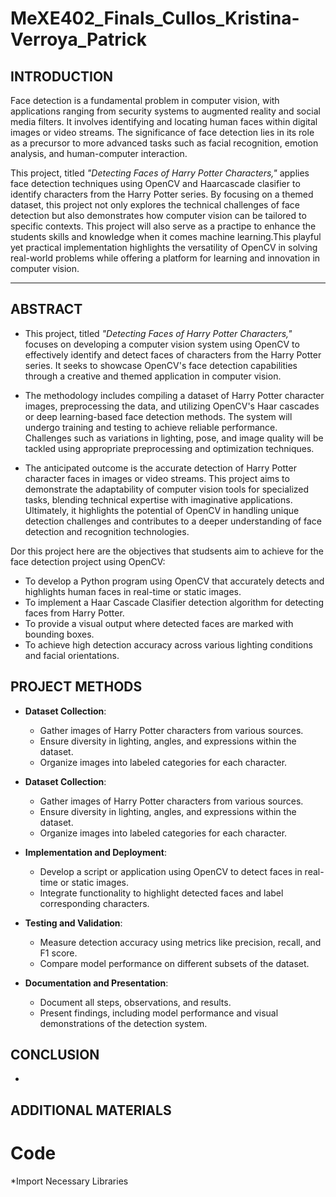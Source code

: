 # MeXE402_Finals_Cullos_Kristina-Verroya_Patrick

## INTRODUCTION
  
Face detection is a fundamental problem in computer vision, with applications ranging from security systems to augmented reality and social media filters. It involves identifying and locating human faces within digital images or video streams. The significance of face detection lies in its role as a precursor to more advanced tasks such as facial recognition, emotion analysis, and human-computer interaction.

This project, titled *"Detecting Faces of Harry Potter Characters,"* applies face detection techniques using OpenCV and Haarcascade clasifier to identify characters from the Harry Potter series. By focusing on a themed dataset, this project not only explores the technical challenges of face detection but also demonstrates how computer vision can be tailored to specific contexts. This project will also serve as a practipe to enhance the students skills and knowledge when it comes machine learning.This playful yet practical implementation highlights the versatility of OpenCV in solving real-world problems while offering a platform for learning and innovation in computer vision.  

--- 

## ABSTRACT

* This project, titled *"Detecting Faces of Harry Potter Characters,"* focuses on developing a computer vision system using OpenCV to effectively identify and detect faces of characters from the Harry Potter series. It seeks to showcase OpenCV's face detection capabilities through a creative and themed application in computer vision.  


* The methodology includes compiling a dataset of Harry Potter character images, preprocessing the data, and utilizing OpenCV's Haar cascades or deep learning-based face detection methods. The system will undergo training and testing to achieve reliable performance. Challenges such as variations in lighting, pose, and image quality will be tackled using appropriate preprocessing and optimization techniques.  

* The anticipated outcome is the accurate detection of Harry Potter character faces in images or video streams. This project aims to demonstrate the adaptability of computer vision tools for specialized tasks, blending technical expertise with imaginative applications. Ultimately, it highlights the potential of OpenCV in handling unique detection challenges and contributes to a deeper understanding of face detection and recognition technologies.


Dor this project here are the objectives that studsents aim to achieve for the face detection project using OpenCV:

* To develop a Python program using OpenCV that accurately detects and highlights human faces in real-time or static images.
* To implement a Haar Cascade Clasifier detection algorithm for detecting faces from Harry Potter.
* To provide a visual output where detected faces are marked with bounding boxes.
* To achieve high detection accuracy across various lighting conditions and facial orientations.

## PROJECT METHODS

- **Dataset Collection**:  
  - Gather images of Harry Potter characters from various sources.  
  - Ensure diversity in lighting, angles, and expressions within the dataset.  
  - Organize images into labeled categories for each character.  

- **Dataset Collection**:  
  - Gather images of Harry Potter characters from various sources.  
  - Ensure diversity in lighting, angles, and expressions within the dataset.  
  - Organize images into labeled categories for each character.  

- **Implementation and Deployment**:  
  - Develop a script or application using OpenCV to detect faces in real-time or static images.  
  - Integrate functionality to highlight detected faces and label corresponding characters.  

- **Testing and Validation**:  
  - Measure detection accuracy using metrics like precision, recall, and F1 score.  
  - Compare model performance on different subsets of the dataset.  

- **Documentation and Presentation**:  
  - Document all steps, observations, and results.  
  - Present findings, including model performance and visual demonstrations of the detection system.  

## CONCLUSION

*

## ADDITIONAL MATERIALS

# Code

*Import Necessary Libraries





